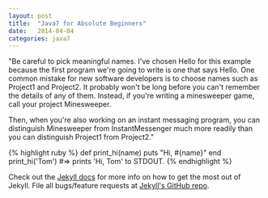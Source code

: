 ```yaml
---
layout: post
title:  "Java7 for Absolute Beginners"
date:   2014-04-04 
categories: java7
---
```


"Be careful to pick meaningful names. I've chosen Hello for this example because the first program we're going to write is one that says Hello. One common mistake for new software developers is to choose names such as Project1 and Project2. It probably won't be long before you can't remember the details of any of them. Instead, if you're writing a minesweeper game, call your project Minesweeper. 

Then, when you're also working on an instant messaging program, you can distinguish Minesweeper from InstantMessenger much more readily than you can distinguish Project1 from Project2."


{% highlight ruby %}
def print_hi(name)
  puts "Hi, #{name}"
end
print_hi('Tom')
#=> prints 'Hi, Tom' to STDOUT.
{% endhighlight %}

Check out the [Jekyll docs][jekyll] for more info on how to get the most out of Jekyll. File all bugs/feature requests at [Jekyll's GitHub repo][jekyll-gh].

[jekyll-gh]: https://github.com/mojombo/jekyll
[jekyll]:    http://jekyllrb.com
